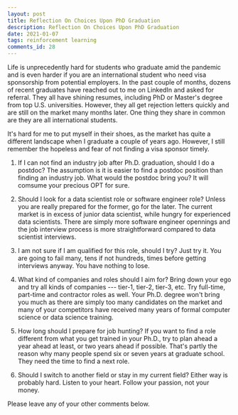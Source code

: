 ```yaml
---
layout: post
title: Reflection On Choices Upon PhD Graduation
description: Reflection On Choices Upon PhD Graduation 
date: 2021-01-07
tags: reinforcement learning
comments_id: 28
---
```


Life is unprecedently hard for students who graduate amid the pandemic and is even harder if you are an international student who need visa sponsorship from potential employers. In the past couple of months, dozens of recent graduates have reached out to me on LinkedIn and asked for referral. They all have shining resumes, including PhD or Master's degree from top U.S. universities. However, they all get rejection letters quickly and are still on the market many months later. One thing they share in common are they are all international students.

It's hard for me to put myself in their shoes, as the market has quite a different landscape when I graduate a couple of years ago. However, I still remember the hopeless and fear of not finding a visa sponsor timely. 

1) If I can not find an industry job after Ph.D. graduation, should I do a postdoc?
The assumption is it is easier to find a postdoc position than finding an industry job.
What would the postdoc bring you? It will comsume your precious OPT for sure.

2) Should I look for a data scientist role or software engineer role?
Unless you are really prepared for the former, go for the later. The current market is in excess of junior data scientist, while hungry for experienced data scientists. There are simply more software engineer opennings and the job interview process is more straightforward compared to data scientist interviews.

3) I am not sure if I am qualified for this role, should I try?
Just try it. You are going to fail many, tens if not hundreds, times before getting interviews anyway. You have nothing to lose.

4) What kind of companies and roles should I aim for?
Bring down your ego and try all kinds of companies --- tier-1, tier-2, tier-3, etc. Try full-time, part-time and contractor roles as well. Your Ph.D. degree won't bring you much as there are simply too many candidates on the market and many of your competitors have received many years of formal computer science or data science training.

5) How long should I prepare for job hunting?
If you want to find a role different from what you get trained in your Ph.D., try to plan ahead a year ahead at least, or two years ahead if possible. That's partly the reason why many people spend six or seven years at graduate school. They need the time to find a next role.

6) Should I switch to another field or stay in my current field?
Either way is probably hard. Listen to your heart. Follow your passion, not your money.

Please leave any of your other comments below.

